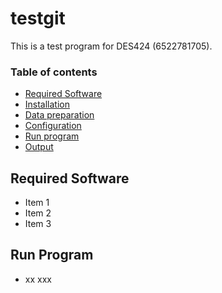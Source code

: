 # testgit

This is a test program for DES424 (6522781705).

### Table of contents

- [Required Software](#required-software)
- [Installation](#installation)
- [Data preparation](#data-preparation)
- [Configuration](#configuration)
- [Run program](#run-program)
- [Output](#output)

## Required Software

- Item 1
- Item 2
- Item 3

## Run Program

- xx xxx
